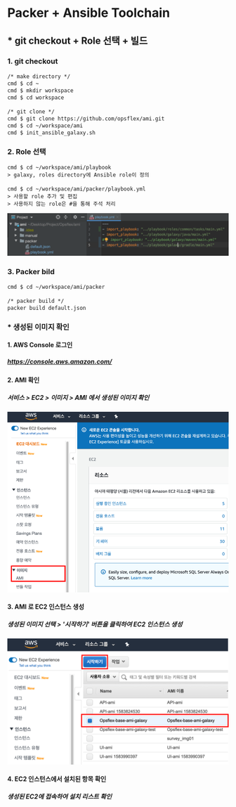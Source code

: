 # Packer + Ansible Toolchain

## * git checkout + Role 선택 + 빌드
### 1. git checkout
    /* make directory */
    cmd $ cd ~
    cmd $ mkdir workspace
    cmd $ cd workspace
    
    /* git clone */
    cmd $ git clone https://github.com/opsflex/ami.git
    cmd $ cd ~/workspace/ami
    cmd $ init_ansible_galaxy.sh
    

### 2. Role 선택
    cmd $ cd ~/workspace/ami/playbook
    > galaxy, roles directory에 Ansible role이 정의
    
    cmd $ cd ~/workspace/ami/packer/playbook.yml
    > 사용할 role 추가 및 편집
    > 사용하지 않는 role은 #을 통해 주석 처리
![screen](manual/images/aws_ami_3.png)


### 3. Packer bild
    cmd $ cd ~/workspace/ami/packer
    
    /* packer build */
    packer build default.json
    
    
### * 생성된 이미지 확인
#### 1. AWS Console 로그인
##### https://console.aws.amazon.com/   

#### 2. AMI 확인
##### 서비스 > EC2 > 이미지 > AMI 에서 생성된 이미지 확인   
![screen](manual/images/aws_ami_1.png)

#### 3. AMI 로 EC2 인스턴스 생성
##### 생성된 이미지 선택 > '시작하기' 버튼을 클릭하여 EC2 인스턴스 생성   
![screen](manual/images/aws_ami_2.png)

#### 4. EC2 인스턴스에서 설치된 항목 확인
##### 생성된 EC2에 접속하여 설치 리스트 확인   
 

